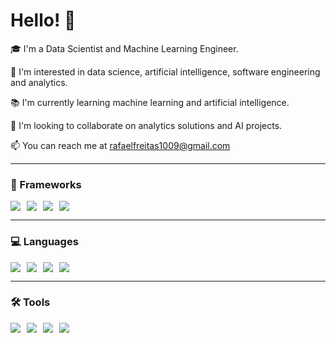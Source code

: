 # Hello! 👋

🎓 I'm a Data Scientist and Machine Learning Engineer.

🧠 I'm interested in data science, artificial intelligence, software engineering and analytics.

📚 I'm currently learning machine learning and artificial intelligence.

🤝 I'm looking to collaborate on analytics solutions and AI projects.

📫 You can reach me at [rafaelfreitas1009@gmail.com](mailto:rafaelfreitas1009@gmail.com)

---

### 🚀 Frameworks
<div style="display: flex; gap: 10px;">
  <img src="https://img.shields.io/badge/Flask-black?style=for-the-badge&logo=flask" />
  <img src="https://img.shields.io/badge/FastAPI-green?style=for-the-badge&logo=fastapi" />
  <img src="https://img.shields.io/badge/Node.js-339933?style=for-the-badge&logo=nodedotjs&logoColor=white" />
  <img src="https://img.shields.io/badge/React-20232A?style=for-the-badge&logo=react&logoColor=61DAFB" />
</div>

---

### 💻 Languages
<div style="display: flex; gap: 10px;">
  <img src="https://img.shields.io/badge/Python-3776AB?style=for-the-badge&logo=python&logoColor=white" />
  <img src="https://img.shields.io/badge/SQL-005C84?style=for-the-badge&logo=postgresql&logoColor=white" />
  <img src="https://img.shields.io/badge/JavaScript-F7DF1E?style=for-the-badge&logo=javascript&logoColor=black" />
  <img src="https://img.shields.io/badge/TypeScript-3178C6?style=for-the-badge&logo=typescript&logoColor=white" />
</div>

---

### 🛠️ Tools
<div style="display: flex; gap: 10px;">
  <img src="https://img.shields.io/badge/VSCode-007ACC?style=for-the-badge&logo=visual-studio-code&logoColor=white" />
  <img src="https://img.shields.io/badge/Jupyter-F37626?style=for-the-badge&logo=jupyter&logoColor=white" />
  <img src="https://img.shields.io/badge/GitHub-181717?style=for-the-badge&logo=github&logoColor=white" />
  <img src="https://img.shields.io/badge/Power%20BI-F2C811?style=for-the-badge&logo=powerbi&logoColor=black" />
</div>
